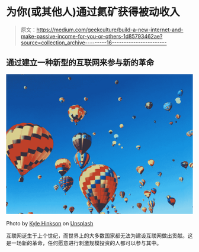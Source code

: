 # 为你(或其他人)通过氦矿获得被动收入

> 原文：<https://medium.com/geekculture/build-a-new-internet-and-make-passive-income-for-you-or-others-1d85793462ae?source=collection_archive---------16----------------------->

## 通过建立一种新型的互联网来参与新的革命

![](img/c50be4a342b0424822beef02ba6297d5.png)

Photo by [Kyle Hinkson](https://unsplash.com/@kajhinkson?utm_source=medium&utm_medium=referral) on [Unsplash](https://unsplash.com?utm_source=medium&utm_medium=referral)

互联网诞生于上个世纪，而世界上的大多数国家都无法为建设互联网做出贡献。这是一场新的革命，任何愿意进行刺激规模投资的人都可以参与其中。